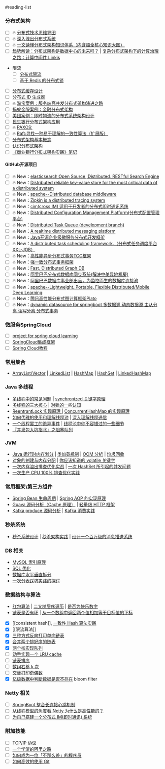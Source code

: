 #reading-list 

### 分布式架构
- [ ] 🔥 [分布式技术思维导图](https://github.com/wx-chevalier/Awesome-MindMaps)  
- [ ] 🔥 [深入浅出分布式系统](https://ng-tech.icu/DistributedSystem-Series/#/) 
- [ ] 🔥 [一文读懂分布式架构知识体系（内含超全核心知识大图）](https://juejin.im/post/5da6b68b51882565f76606fb)
- [ ] [趋势解读：分布式架构是数据中心的未来吗？](https://www.iyiou.com/p/116586.html) | [复杂分布式架构下的计算治理之路：计算中间件 Linkis](https://www.infoq.cn/article/cBacrLrhZ8DZfHZUO0xy)
- 限流
	- [ ] [分布式限流](http://crossoverjie.top/2018/04/28/sbc/sbc7-Distributed-Limit/) 
	- [ ]  [基于 Redis 的分布式锁](http://crossoverjie.top/2018/03/29/distributed-lock/distributed-lock-redis/) 
- [ ] [分布式缓存设计](https://github.com/crossoverJie/JCSprout/blob/master/MD/Cache-design.md) 
- [ ]  [分布式 ID 生成器](https://github.com/crossoverJie/JCSprout/blob/master/MD/ID-generator.md)
- [ ] 🔥 [淘宝案例：服务端高并发分布式架构演进之路](https://segmentfault.com/a/1190000018626163) 
- [ ]  [蚂蚁金服案例：金融分布式架构](https://tech.antfin.com/products/SOFA) 
- [ ] [美团案例：即时物流的分布式系统架构设计](https://tech.meituan.com/2018/11/22/instant-logistics-distributed-system-architecture.html)
- [ ] [民生银行分布式架构应用](https://www.sohu.com/a/236748082_672569)
- [ ] 🔥 [PAXOS:](http://harry.me/blog/2014/12/27/neat-algorithms-paxos/)  
- [ ] 🔥 [Raft:寻找一种易于理解的一致性算法（扩展版）](https://github.com/maemual/raft-zh_cn/blob/master/raft-zh_cn.md)
- [ ] [分布式架构基本概念](https://www.cnblogs.com/leesf456/p/5992377.html) 
- [ ] [认识分布式架构](https://juejin.im/post/5a5cc9f5f265da3e58595611)
- [ ] [《商业银行分布式架构实践》笔记](https://thurstonzk2008.com/2020/01/30/%E3%80%8A%E5%95%86%E4%B8%9A%E9%93%B6%E8%A1%8C%E5%88%86%E5%B8%83%E5%BC%8F%E6%9E%B6%E6%9E%84%E5%AE%9E%E8%B7%B5%E3%80%8B%E7%AC%94%E8%AE%B0/)

#### GitHub开源项目
- [ ] 🔥 New：[elasticsearch:Open Source, Distributed, RESTful Search Engine ](https://github.com/elastic/elasticsearch)
- [ ] 🔥 New：[Distributed reliable key-value store for the most critical data of a distributed system](https://github.com/etcd-io/etcd)
- [ ] 🔥 New：[apache--Distributed database middleware](https://github.com/apache/incubator-shardingsphere)
- [ ] 🔥 New：[Zipkin is a distributed tracing system](https://github.com/openzipkin/zipkin)
- [ ] 🔥 New：[cim(cross IM) 适用于开发者的分布式即时通讯系统](https://github.com/crossoverJie/cim)
- [ ] 🔥 New：[Distributed Configuration Management Platform(分布式配置管理平台)](https://github.com/knightliao/disconf)
- [ ] 🔥 New：[Distributed Task Queue (development branch) ](https://github.com/celery/celery)
- [ ] 🔥 New：[A realtime distributed messaging platform](https://github.com/nsqio/nsq)
- [ ] 🔥 New：[Java开源企业级微服务分布式开发框架](https://github.com/Wizzercn/NutzWk)
- [ ] 🔥 New：[A distributed task scheduling framework.（分布式任务调度平台XXL-JOB）](https://github.com/xuxueli/xxl-job)
- [ ] 🔥 New：[高性能异步分布式事务TCC框架](https://github.com/Dromara/hmily)
- [ ] 🔥 New：[强一致分布式事务框架](https://github.com/Dromara/Raincat)
- [ ] 🔥 New：[Fast, Distributed Graph DB](https://github.com/dgraph-io/dgraph)
- [ ] 🔥 New：[阿里巴巴分布式数据库同步系统(解决中美异地机房)](https://github.com/alibaba/otter)
- [ ] 🔥 New：[阿里巴巴数据库事业部出品，为监控而生的数据库连接池](https://github.com/alibaba/druid)
- [ ] 🔥 New：[apache--Lightweight, Portable, Flexible Distributed/Mobile Deep Learning](https://github.com/apache/incubator-mxnet)
- [ ] 🔥 New：[腾讯高性能分布式图计算框架Plato](https://github.com/Tencent/plato)
- [ ] 🔥 New：[dynamic datasource for springboot 多数据源 动态数据源 主从分离 读写分离 分布式事务](https://github.com/baomidou/dynamic-datasource-spring-boot-starter)

### 微服务SpringCloud
- [ ] [project for spring cloud learning](https://github.com/forezp/SpringCloudLearning)
- [ ] [SpringCloud集成框架](https://github.com/SpringForAll/springcloud-thoth)
- [ ] [Spring Cloud教程](https://github.com/dyc87112/SpringCloud-Learning)

### 常用集合
- [ArrayList/Vector](https://github.com/crossoverJie/JCSprout/blob/master/MD/ArrayList.md) | [LinkedList](https://github.com/crossoverJie/JCSprout/blob/master/MD/LinkedList.md) | [HashMap](https://github.com/crossoverJie/JCSprout/blob/master/MD/HashMap.md) | [HashSet](https://github.com/crossoverJie/JCSprout/blob/master/MD/collection/HashSet.md) | [LinkedHashMap](https://github.com/crossoverJie/JCSprout/blob/master/MD/collection/LinkedHashMap.md)

### Java 多线程
- [多线程中的常见问题](https://github.com/crossoverJie/JCSprout/blob/master/MD/Thread-common-problem.md) | [synchronized 关键字原理](https://github.com/crossoverJie/JCSprout/blob/master/MD/Synchronize.md)
- [多线程的三大核心](https://github.com/crossoverJie/JCSprout/blob/master/MD/Threadcore.md) | [对锁的一些认知](https://github.com/crossoverJie/JCSprout/blob/master/MD/Java-lock.md)
- [ReentrantLock 实现原理 ](https://github.com/crossoverJie/JCSprout/blob/master/MD/ReentrantLock.md) | [ConcurrentHashMap 的实现原理](https://github.com/crossoverJie/JCSprout/blob/master/MD/ConcurrentHashMap.md)
- [如何优雅的使用和理解线程池](https://github.com/crossoverJie/JCSprout/blob/master/MD/ThreadPoolExecutor.md) | [深入理解线程通信](https://github.com/crossoverJie/JCSprout/blob/master/MD/concurrent/thread-communication.md)
- [一个线程罢工的诡异事件](docs/thread/thread-gone.md) | [线程池中你不容错过的一些细节](docs/thread/thread-gone2.md)
- [『并发包入坑指北』之阻塞队列](docs/thread/ArrayBlockingQueue.md)

### JVM
- [Java 运行时内存划分](https://github.com/crossoverJie/JCSprout/blob/master/MD/MemoryAllocation.md) |  [类加载机制](https://github.com/crossoverJie/JCSprout/blob/master/MD/ClassLoad.md) |  [OOM 分析](https://github.com/crossoverJie/JCSprout/blob/master/MD/OOM-analysis.md) | [垃圾回收](https://github.com/crossoverJie/JCSprout/blob/master/MD/GarbageCollection.md)
- [对象的创建与内存分配](https://github.com/crossoverJie/JCSprout/blob/master/MD/newObject.md) | [你应该知道的 volatile 关键字](https://github.com/crossoverJie/JCSprout/blob/master/MD/concurrent/volatile.md)
- [一次内存溢出排查优化实战](https://crossoverjie.top/2018/08/29/java-senior/OOM-Disruptor/) | [一次 HashSet 所引起的并发问题](docs/jvm/JVM-concurrent-HashSet-problem.md)
- [一次生产 CPU 100% 排查优化实践](docs/jvm/cpu-percent-100.md)

### 常用框架\第三方组件

- [Spring Bean 生命周期](https://github.com/crossoverJie/JCSprout/blob/master/MD/spring/spring-bean-lifecycle.md) | [Spring AOP 的实现原理](https://github.com/crossoverJie/JCSprout/blob/master/MD/SpringAOP.md) 
- [Guava 源码分析（Cache 原理）](https://crossoverjie.top/2018/06/13/guava/guava-cache/) | [轻量级 HTTP 框架](https://github.com/crossoverJie/cicada)
- [Kafka produce 源码分析](https://github.com/crossoverJie/JCSprout/blob/master/MD/kafka/kafka-product.md) | [Kafka 消费实践](https://github.com/crossoverJie/JCSprout/blob/master/docs/frame/kafka-consumer.md)

### 秒杀系统
- [秒杀系统设计](https://github.com/crossoverJie/JCSprout/blob/master/MD/Spike.md) | [秒杀架构实践](http://crossoverjie.top/2018/05/07/ssm/SSM18-seconds-kill/) | [设计一个百万级的消息推送系统](https://github.com/crossoverJie/JCSprout/blob/master/MD/architecture-design/million-sms-push.md)

### DB 相关

- [MySQL 索引原理](https://github.com/crossoverJie/JCSprout/blob/master/MD/MySQL-Index.md) 
-  [SQL 优化](https://github.com/crossoverJie/JCSprout/blob/master/MD/SQL-optimization.md) 
-   [数据库水平垂直拆分](https://github.com/crossoverJie/JCSprout/blob/master/MD/DB-split.md) 
-   [一次分表踩坑实践的探讨](docs/db/sharding-db.md)

### 数据结构与算法
- [红包算法](https://github.com/crossoverJie/JCSprout/blob/master/src/main/java/com/crossoverjie/red/RedPacket.java) | [二叉树层序遍历](https://github.com/crossoverJie/JCSprout/blob/master/src/main/java/com/crossoverjie/algorithm/BinaryNode.java#L76-L101) | [是否为快乐数字](https://github.com/crossoverJie/JCSprout/blob/master/src/main/java/com/crossoverjie/algorithm/HappyNum.java#L38-L55)
- [链表是否有环](https://github.com/crossoverJie/JCSprout/blob/master/src/main/java/com/crossoverjie/algorithm/LinkLoop.java#L32-L59) | [从一个数组中返回两个值相加等于目标值的下标](https://github.com/crossoverJie/JCSprout/blob/master/src/main/java/com/crossoverjie/algorithm/TwoSum.java#L38-L59)
- [x] [[consistent hash]], [一致性 Hash 算法实践](https://github.com/crossoverJie/JCSprout/blob/master/docs/algorithm/consistent-hash-implement.md)
- [x] [[限流算法]]
- [x]  [三种方式反向打印单向链表](https://github.com/crossoverJie/JCSprout/blob/master/src/main/java/com/crossoverjie/algorithm/ReverseNode.java)
- [x] [合并两个排好序的链表](https://github.com/crossoverJie/JCSprout/blob/master/src/main/java/com/crossoverjie/algorithm/MergeTwoSortedLists.java) 
- [x] [两个栈实现队列](https://github.com/crossoverJie/JCSprout/blob/master/src/main/java/com/crossoverjie/algorithm/TwoStackQueue.java)
- [ ] [动手实现一个 LRU cache](http://crossoverjie.top/2018/04/07/algorithm/LRU-cache/) 
- [ ]  [链表排序](https://github.com/crossoverJie/JCSprout/blob/master/src/main/java/com/crossoverjie/algorithm/LinkedListMergeSort.java) 
- [ ]  [数组右移 k 次](./src/main/java/com/crossoverjie/algorithm/ArrayKShift.java)
- [ ] [交替打印奇偶数](https://github.com/crossoverJie/JCSprout/blob/master/src/main/java/com/crossoverjie/actual/TwoThread.java) 
- [x]  [亿级数据中判断数据是否不存在](https://github.com/crossoverJie/JCSprout/blob/master/docs/algorithm/guava-bloom-filter.md) bloom filter

### Netty 相关
- [ ] [SpringBoot 整合长连接心跳机制](https://crossoverjie.top/2018/05/24/netty/Netty(1)TCP-Heartbeat/)
- [ ] [从线程模型的角度看 Netty 为什么是高性能的？](https://crossoverjie.top/2018/07/04/netty/Netty(2)Thread-model/)
- [ ] [为自己搭建一个分布式 IM(即时通讯) 系统](https://github.com/crossoverJie/cim)

### 附加技能

- [ ] [TCP/IP 协议](https://github.com/crossoverJie/JCSprout/blob/master/MD/TCP-IP.md)
- [ ] [一个学渣的阿里之路](https://crossoverjie.top/2018/06/21/personal/Interview-experience/)
- [ ] [如何成为一位「不那么差」的程序员](https://crossoverjie.top/2018/08/12/personal/how-to-be-developer/)
- [ ] [如何高效的使用 Git](https://github.com/crossoverJie/JCSprout/blob/master/MD/additional-skills/how-to-use-git-efficiently.md)